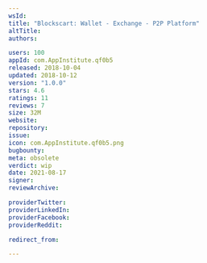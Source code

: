 ```yaml
---
wsId: 
title: "Blockscart: Wallet - Exchange - P2P Platform"
altTitle: 
authors:

users: 100
appId: com.AppInstitute.qf0b5
released: 2018-10-04
updated: 2018-10-12
version: "1.0.0"
stars: 4.6
ratings: 11
reviews: 7
size: 32M
website: 
repository: 
issue: 
icon: com.AppInstitute.qf0b5.png
bugbounty: 
meta: obsolete
verdict: wip
date: 2021-08-17
signer: 
reviewArchive:

providerTwitter: 
providerLinkedIn: 
providerFacebook: 
providerReddit: 

redirect_from:

---
```


